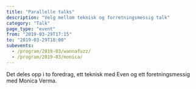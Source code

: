 ```yaml
---
title: "Parallelle talks"
description: "Velg mellom teknisk og forretningsmessig talk"
category: "Talk"
page_type: "event"
from: "2019-03-29T17:15"
to: "2019-03-29T18:00"
subevents:
  - /program/2019-03/wannafuzz/
  - /program/2019-03/monica/
---
```

Det deles opp i to foredrag, ett teknisk med Even og ett foretningsmessig med Monica Verma.
 